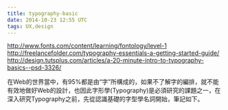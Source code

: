 ```yaml
---
title: typography-basic
date: 2014-10-23 12:55 UTC
tags: UX,design
---
```


http://www.fonts.com/content/learning/fontology/level-1
http://freelancefolder.com/typography-essentials-a-getting-started-guide/
http://design.tutsplus.com/articles/a-20-minute-intro-to-typography-basics--psd-3326/

在Web的世界當中，有95%都是由“字”所構成的，如果不了解字的編排，就不能有效地做好Web的設計，也因此字形學(Typography)是必須研究的課題之一，在深入研究Typography之前，先從認識基礎的字型學名詞開始，筆記如下。








